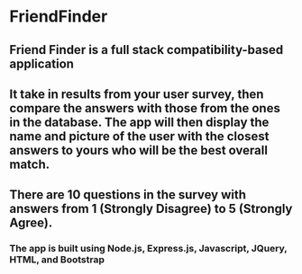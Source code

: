 # FriendFinder

## Friend Finder is a full stack compatibility-based application ##

## It take in results from your user survey, then compare the answers with those from the ones in the database. The app will then display the name and picture of the user with the closest answers to yours who will be the best overall match.

## There are 10 questions in the survey with answers from 1 (Strongly Disagree) to 5 (Strongly Agree). ##

### **The app is built using Node.js, Express.js, Javascript, JQuery, HTML, and Bootstrap** ###
